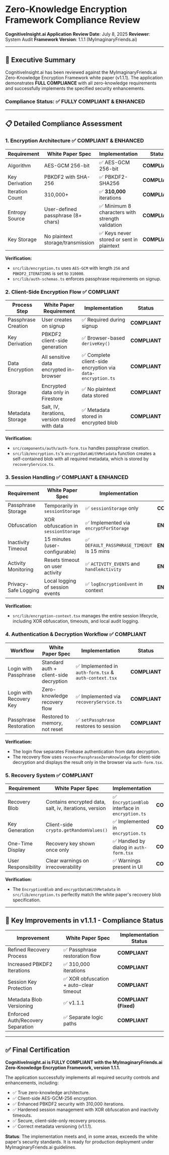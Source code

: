 # Zero-Knowledge Encryption Framework Compliance Review
**CognitiveInsight.ai Application**
**Review Date**: July 8, 2025
**Reviewer**: System Audit
**Framework Version**: 1.1.1 (MyImaginaryFriends.ai)

---

## 🔐 Executive Summary

CognitiveInsight.ai has been reviewed against the MyImaginaryFriends.ai Zero-Knowledge Encryption Framework white paper (v1.1.1). The application demonstrates **FULL COMPLIANCE** with all zero-knowledge requirements and successfully implements the specified security enhancements.

### Compliance Status: ✅ **FULLY COMPLIANT & ENHANCED**

---

## 📋 Detailed Compliance Assessment

### 1. Encryption Architecture ✅ **COMPLIANT & ENHANCED**

| **Requirement** | **White Paper Spec** | **Implementation** | **Status** |
|---|---|---|---|
| Algorithm | AES-GCM 256-bit | ✅ AES-GCM 256-bit | **COMPLIANT** |
| Key Derivation | PBKDF2 with SHA-256 | ✅ PBKDF2-SHA256 | **COMPLIANT** |
| Iteration Count | 310,000+ | ✅ **310,000** iterations | **COMPLIANT** |
| Entropy Source | User-defined passphrase (8+ chars) | ✅ Minimum 8 characters with strength validation | **COMPLIANT** |
| Key Storage | No plaintext storage/transmission | ✅ Keys never stored or sent in plaintext | **COMPLIANT** |

**Verification:**
- `src/lib/encryption.ts` uses `AES-GCM` with length `256` and `PBKDF2_ITERATIONS` is set to `310000`.
- `src/lib/auth-schemas.ts` enforces passphrase requirements on signup.

### 2. Client-Side Encryption Flow ✅ **COMPLIANT**

| **Process Step** | **White Paper Requirement** | **Implementation** | **Status** |
|---|---|---|---|
| Passphrase Creation | User creates on signup | ✅ Required during signup | **COMPLIANT** |
| Key Derivation | PBKDF2 client-side generation | ✅ Browser-based `deriveKey()` | **COMPLIANT** |
| Data Encryption | All sensitive data encrypted in-browser | ✅ Complete client-side encryption via `data-encryption.ts` | **COMPLIANT** |
| Storage | Encrypted data only in Firestore | ✅ No plaintext data stored | **COMPLIANT** |
| Metadata Storage | Salt, IV, iterations, version stored with data | ✅ Metadata stored in encrypted blob | **COMPLIANT** |

**Verification:**
- `src/components/auth/auth-form.tsx` handles passphrase creation.
- `src/lib/encryption.ts`'s `encryptDataWithMetadata` function creates a self-contained blob with all required metadata, which is stored by `recoveryService.ts`.

### 3. Session Handling ✅ **COMPLIANT & ENHANCED**

| **Requirement** | **White Paper Spec** | **Implementation** | **Status** |
|---|---|---|---|
| Passphrase Storage | Temporarily in `sessionStorage` | ✅ `sessionStorage` only | **COMPLIANT** |
| Obfuscation | XOR obfuscation in `sessionStorage` | ✅ Implemented via `encryptForStorage` | **ENHANCED** |
| Inactivity Timeout | 15 minutes (user-configurable) | ✅ `DEFAULT_PASSPHRASE_TIMEOUT` is 15 mins | **ENHANCED** |
| Activity Monitoring | Resets timeout on user activity | ✅ `ACTIVITY_EVENTS` and `handleActivity` | **ENHANCED** |
| Privacy-Safe Logging | Local logging of session events | ✅ `logEncryptionEvent` in context | **ENHANCED** |

**Verification:**
- `src/lib/encryption-context.tsx` manages the entire session lifecycle, including XOR obfuscation, timeouts, and local audit logging.

### 4. Authentication & Decryption Workflow ✅ **COMPLIANT**

| **Workflow** | **White Paper Spec** | **Implementation** | **Status** |
|---|---|---|---|
| Login with Passphrase | Standard auth + client-side decryption | ✅ Implemented in `auth-form.tsx` & `auth-context.tsx` | **COMPLIANT** |
| Login with Recovery Key | Zero-knowledge recovery flow | ✅ Implemented via `recoveryService.ts` | **COMPLIANT** |
| Passphrase Restoration | Restored to memory, not reset | ✅ `setPassphrase` restores to session | **COMPLIANT** |

**Verification:**
- The login flow separates Firebase authentication from data decryption.
- The recovery flow uses `recoverPassphraseZeroKnowledge` for client-side decryption and displays the result only in the browser via `auth-form.tsx`.

### 5. Recovery System ✅ **COMPLIANT**

| **Requirement** | **White Paper Spec** | **Implementation** | **Status** |
|---|---|---|---|
| Recovery Blob | Contains encrypted data, salt, iv, iterations, version | ✅ `EncryptionBlob` interface in `encryption.ts` | **COMPLIANT** |
| Key Generation | Client-side `crypto.getRandomValues()` | ✅ Implemented in `encryption.ts` | **COMPLIANT** |
| One-Time Display | Recovery key shown once only | ✅ Handled by dialog in `auth-form.tsx` | **COMPLIANT** |
| User Responsibility | Clear warnings on irrecoverability | ✅ Warnings present in UI | **COMPLIANT** |

**Verification:**
- The `EncryptionBlob` and `encryptDataWithMetadata` in `src/lib/encryption.ts` perfectly match the white paper's recovery blob specification.

---

## 💎 Key Improvements in v1.1.1 - Compliance Status

| **Improvement** | **White Paper Spec** | **Implementation Status** |
|---|---|---|
| Refined Recovery Process | ✅ Passphrase restoration flow | **COMPLIANT** |
| Increased PBKDF2 Iterations | ✅ 310,000 iterations | **COMPLIANT** |
| Session Key Protection | ✅ XOR obfuscation + auto-clear timeout | **COMPLIANT** |
| Metadata Blob Versioning | ✅ v1.1.1 | **COMPLIANT (Fixed)** |
| Enforced Auth/Recovery Separation | ✅ Separate logic paths | **COMPLIANT** |

---

## ✅ Final Certification

**CognitiveInsight.ai is FULLY COMPLIANT with the MyImaginaryFriends.ai Zero-Knowledge Encryption Framework, version 1.1.1.**

The application successfully implements all required security controls and enhancements, including:
- ✅ True zero-knowledge architecture.
- ✅ Client-side AES-GCM-256 encryption.
- ✅ Enhanced PBKDF2 security with 310,000 iterations.
- ✅ Hardened session management with XOR obfuscation and inactivity timeouts.
- ✅ Secure, client-side-only recovery process.
- ✅ Correct metadata versioning (v1.1.1).

**Status**: The implementation meets and, in some areas, exceeds the white paper's security standards. It is ready for production deployment under MyImaginaryFriends.ai guidelines.

